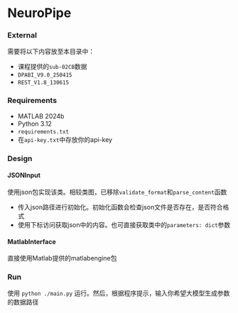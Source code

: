 # NeuroPipe
### External
需要将以下内容放至本目录中：
- 课程提供的`sub-02CB`数据
- `DPABI_V9.0_250415`
- `REST_V1.8_130615`

### Requirements
- MATLAB 2024b
- Python 3.12
- `requirements.txt`
- 在`api-key.txt`中存放你的api-key

### Design
#### JSONInput
使用json包实现该类。相较类图，已移除`validate_format`和`parse_content`函数
- 传入json路径进行初始化。初始化函数会检查json文件是否存在，是否符合格式
- 使用下标访问获取json中的内容。也可直接获取类中的`parameters: dict`参数

#### MatlabInterface
直接使用Matlab提供的matlabengine包

### Run
使用 `python ./main.py` 运行。然后，根据程序提示，输入你希望大模型生成参数的数据路径